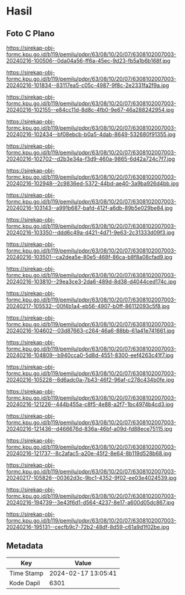 # Hasil

## Foto C Plano

https://sirekap-obj-formc.kpu.go.id/b119/pemilu/pdpr/63/08/10/20/07/6308102007003-20240216-100506--0da04a56-ff6a-45ec-9d23-fb5a1b6b168f.jpg

https://sirekap-obj-formc.kpu.go.id/b119/pemilu/pdpr/63/08/10/20/07/6308102007003-20240216-101834--83117ea5-c05c-4987-9f8c-2e2331fa2f9a.jpg

https://sirekap-obj-formc.kpu.go.id/b119/pemilu/pdpr/63/08/10/20/07/6308102007003-20240216-102155--e84cc11d-8d8c-4fb0-9e67-46a288242954.jpg

https://sirekap-obj-formc.kpu.go.id/b119/pemilu/pdpr/63/08/10/20/07/6308102007003-20240216-102434--bf08ebcb-b0a5-4dab-8649-532680f91355.jpg

https://sirekap-obj-formc.kpu.go.id/b119/pemilu/pdpr/63/08/10/20/07/6308102007003-20240216-102702--d2b3e34a-f3d9-460a-9865-6d42a724c7f7.jpg

https://sirekap-obj-formc.kpu.go.id/b119/pemilu/pdpr/63/08/10/20/07/6308102007003-20240216-102948--2c9836ed-5372-44bd-ae40-3a9ba926d4bb.jpg

https://sirekap-obj-formc.kpu.go.id/b119/pemilu/pdpr/63/08/10/20/07/6308102007003-20240216-103143--a991b687-bafd-412f-a6db-89b5e029be84.jpg

https://sirekap-obj-formc.kpu.go.id/b119/pemilu/pdpr/63/08/10/20/07/6308102007003-20240216-103350--ddd6c49a-d421-4d71-9e63-2c31333d09f3.jpg

https://sirekap-obj-formc.kpu.go.id/b119/pemilu/pdpr/63/08/10/20/07/6308102007003-20240216-103501--ca2dea5e-80e5-468f-86ca-b8f8a08cfad9.jpg

https://sirekap-obj-formc.kpu.go.id/b119/pemilu/pdpr/63/08/10/20/07/6308102007003-20240216-103810--29ea3ce3-2da6-489d-8d38-d4044ced174c.jpg

https://sirekap-obj-formc.kpu.go.id/b119/pemilu/pdpr/63/08/10/20/07/6308102007003-20240217-105532--00f4b1a4-eb56-4907-b0ff-86112093c5f8.jpg

https://sirekap-obj-formc.kpu.go.id/b119/pemilu/pdpr/63/08/10/20/07/6308102007003-20240216-104602--03d87663-c264-46a6-88bb-61a41e741661.jpg

https://sirekap-obj-formc.kpu.go.id/b119/pemilu/pdpr/63/08/10/20/07/6308102007003-20240216-104809--b940cca0-5d8d-4551-8300-eef4263c41f7.jpg

https://sirekap-obj-formc.kpu.go.id/b119/pemilu/pdpr/63/08/10/20/07/6308102007003-20240216-105228--8d6adc0a-7b43-46f2-96af-c278c434b0fe.jpg

https://sirekap-obj-formc.kpu.go.id/b119/pemilu/pdpr/63/08/10/20/07/6308102007003-20240216-121226--444b455a-c8f5-4e88-a2f7-1bc4974b4cd3.jpg

https://sirekap-obj-formc.kpu.go.id/b119/pemilu/pdpr/63/08/10/20/07/6308102007003-20240216-121436--d466676d-836a-46bf-a09d-fd88ece75115.jpg

https://sirekap-obj-formc.kpu.go.id/b119/pemilu/pdpr/63/08/10/20/07/6308102007003-20240216-121737--8c2afac5-a20e-45f2-8e64-8b119d528b68.jpg

https://sirekap-obj-formc.kpu.go.id/b119/pemilu/pdpr/63/08/10/20/07/6308102007003-20240217-105826--00362d3c-9bc1-4352-9f02-ee03e4024539.jpg

https://sirekap-obj-formc.kpu.go.id/b119/pemilu/pdpr/63/08/10/20/07/6308102007003-20240216-194739--3e43f6d1-d564-4237-8e17-a600d05dc867.jpg

https://sirekap-obj-formc.kpu.go.id/b119/pemilu/pdpr/63/08/10/20/07/6308102007003-20240216-195131--cecfb9c7-72b2-48df-8d59-c61a9d1f02be.jpg


## Metadata

| Key        | Value               |
| ---------- | ------------------- |
| Time Stamp | 2024-02-17 13:05:41 |
| Kode Dapil | 6301                |



